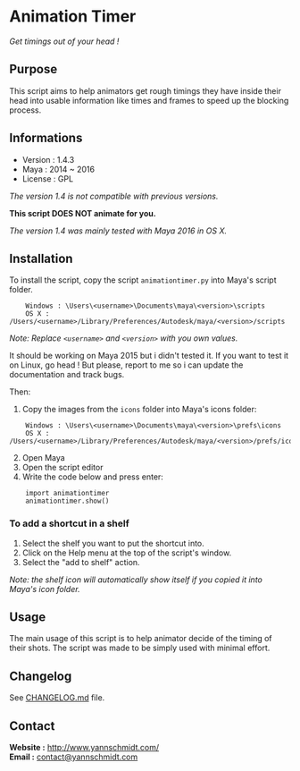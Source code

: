 # Animation Timer

*Get timings out of your head !*

## Purpose

This script aims to help animators get rough timings they have inside their head into usable information like times and frames to speed up the blocking process.

## Informations

- Version : 1.4.3
- Maya : 2014 ~ 2016
- License : GPL

*The version 1.4 is not compatible with previous versions.*

**This script DOES NOT animate for you.**

_The version 1.4 was mainly tested with Maya 2016 in OS X._


## Installation

To install the script, copy the script `animationtimer.py` into Maya's script folder.

```
    Windows : \Users\<username>\Documents\maya\<version>\scripts
    OS X : /Users/<username>/Library/Preferences/Autodesk/maya/<version>/scripts
```

*Note: Replace `<username>` and `<version>` with you own values.*

It should be working on Maya 2015 but i didn't tested it.
If you want to test it on Linux, go head ! But please, report to me so i can update the documentation and track bugs.

Then:

1. Copy the images from the `icons` folder into Maya's icons folder:
```
    Windows : \Users\<username>\Documents\maya\<version>\prefs\icons
    OS X : /Users/<username>/Library/Preferences/Autodesk/maya/<version>/prefs/icons
```

2. Open Maya
3. Open the script editor
4. Write the code below and press enter:
```
    import animationtimer
    animationtimer.show()
```

### To add a shortcut in a shelf

1. Select the shelf you want to put the shortcut into.
2. Click on the Help menu at the top of the script's window.
3. Select the "add to shelf" action.

*Note: the shelf icon will automatically show itself if you copied it into Maya's icon folder.*


## Usage

The main usage of this script is to help animator decide of the timing of their shots.
The script was made to be simply used with minimal effort.


## Changelog

See [CHANGELOG.md](CHANGELOG.md) file.

## Contact

**Website :** http://www.yannschmidt.com/       
**Email :** contact@yannschmidt.com
